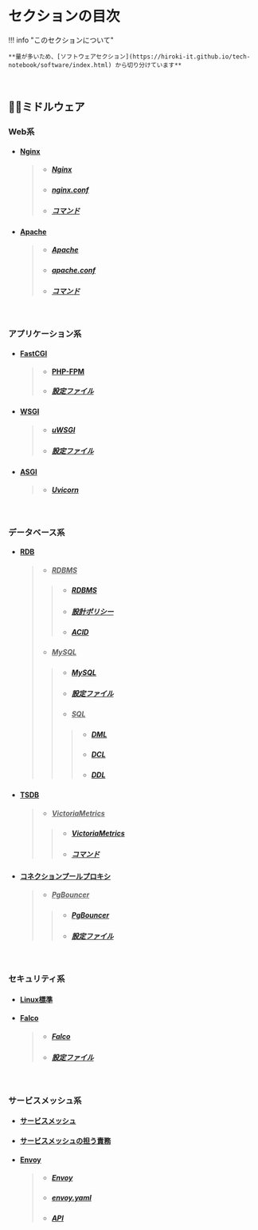 
# セクションの目次

!!! info "このセクションについて"

    **量が多いため、[ソフトウェアセクション](https://hiroki-it.github.io/tech-notebook/software/index.html) から切り分けています**

<br>

## 🤝🏻ミドルウェア

### Web系

* #### <u>Nginx</u>
  > * ##### [︎Nginx](https://hiroki-it.github.io/tech-notebook/software/software_middleware_web_nginx.html)
  > * ##### [︎nginx.conf](https://hiroki-it.github.io/tech-notebook/software/software_middleware_web_nginx_conf.html)
  > * ##### [︎コマンド](https://hiroki-it.github.io/tech-notebook/software/software_middleware_web_nginx_command.html)
* #### <u>Apache</u>
  > * ##### [︎Apache](https://hiroki-it.github.io/tech-notebook/software/software_middleware_web_apache.html)
  > * ##### [︎apache.conf](https://hiroki-it.github.io/tech-notebook/software/software_middleware_web_apache_conf.html)
  > * ##### [︎コマンド](https://hiroki-it.github.io/tech-notebook/software/software_middleware_web_apache_command.html)

<br>

### アプリケーション系

* #### <u>FastCGI</u>
  > * #### [︎PHP-FPM](https://hiroki-it.github.io/tech-notebook/software/software_middleware_application_gi_fastcgi_php_fpm.html)
  > * ##### [︎設定ファイル](https://hiroki-it.github.io/tech-notebook/software/software_middleware_application_gi_fastcgi_php_fpm_conf.html)

* #### <u>WSGI</u>
  > * ##### [︎uWSGI](https://hiroki-it.github.io/tech-notebook/software/software_middleware_application_gi_wsgi_uwsgi.html)
  > * ##### [︎設定ファイル](https://hiroki-it.github.io/tech-notebook/software/software_middleware_application_gi_wsgi_uwsgi_conf.html)

* #### <u>ASGI</u>
  > * ##### [︎Uvicorn](https://hiroki-it.github.io/tech-notebook/software/software_middleware_application_gi_asgi_uvicorn.html)

<br>

### データベース系

* #### <u>RDB</u>
  > * ##### <u>RDBMS</u>
  > > * ##### [︎RDBMS](https://hiroki-it.github.io/tech-notebook/software/software_middleware_database_rdb_rdbms.html)
  > > * ##### [設計ポリシー](https://hiroki-it.github.io/tech-notebook/software/software_middleware_database_rdb_rdbms_policy.html)
  > > * ##### [︎ACID](https://hiroki-it.github.io/tech-notebook/software/software_middleware_database_rdb_rdbms_acid.html)
  > * ##### <u>MySQL</u>
  > > * ##### [My︎SQL](https://hiroki-it.github.io/tech-notebook/software/software_middleware_database_rdb_mysql.html)
  > > * ##### [設定ファイル](https://hiroki-it.github.io/tech-notebook/software/software_middleware_database_rdb_mysql_conf.html)
  > > * ##### <u>SQL</u>
  > > > * ##### [DML](https://hiroki-it.github.io/tech-notebook/software/software_middleware_database_rdb_mysql_sql_dml.html)
  > > > * ##### [DCL](https://hiroki-it.github.io/tech-notebook/software/software_middleware_database_rdb_mysql_sql_dcl.html)
  > > > * ##### [DDL](https://hiroki-it.github.io/tech-notebook/software/software_middleware_database_rdb_mysql_sql_ddl.html)
* #### <u>TSDB</u>
  > * ##### <u>VictoriaMetrics</u>
  > > * ##### [VictoriaMetrics](https://hiroki-it.github.io/tech-notebook/software/software_middleware_database_tsdb_victoriametrics.html)
  > > * ##### [コマンド](https://hiroki-it.github.io/tech-notebook/software/software_middleware_database_tsdb_victoriametrics_command.html)
* #### <u>コネクションプールプロキシ</u>
  > * ##### <u>PgBouncer</u>
  > > * ##### [PgBouncer](https://hiroki-it.github.io/tech-notebook/software/software_middleware_database_connection_pool_proxy_pgbouncer.html)
  > > * ##### [設定ファイル](https://hiroki-it.github.io/tech-notebook/software/software_middleware_database_connection_pool_proxy_pgbouncer_conf.html)


<br>

### セキュリティ系

* #### [︎︎Linux標準](https://hiroki-it.github.io/tech-notebook/software/software_middleware_security_linux.html)
* #### <u>Falco</u>
  > * ##### [Falco](https://hiroki-it.github.io/tech-notebook/software/software_middleware_security_falco.html)
  > * ##### [設定ファイル](https://hiroki-it.github.io/tech-notebook/software/software_middleware_security_falco_conf.html)

<br>

### サービスメッシュ系

* #### [︎サービスメッシュ](https://hiroki-it.github.io/tech-notebook/software/software_middleware_service_mesh.html)
* #### [︎サービスメッシュの担う責務](https://hiroki-it.github.io/tech-notebook/software/software_middleware_service_mesh_responsibility.html)
* #### <u>Envoy</u>
  > * ##### [︎Envoy](https://hiroki-it.github.io/tech-notebook/software/software_middleware_service_mesh_envoy.html)
  > * ##### [︎envoy.yaml](https://hiroki-it.github.io/tech-notebook/software/software_middleware_service_mesh_envoy_envoy_yaml.html)
  > * ##### [︎API](https://hiroki-it.github.io/tech-notebook/software/software_middleware_service_mesh_envoy_api.html)

<br>
